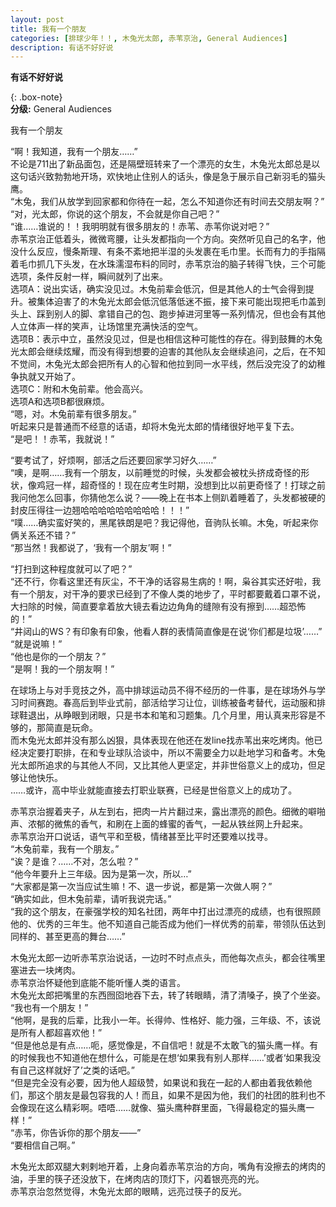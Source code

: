 ```yaml
---
layout: post
title: 我有一个朋友
categories: [排球少年！！, 木兔光太郎, 赤苇京治, General Audiences]
description: 有话不好好说
---
```



**有话不好好说**


{: .box-note}  
**分级:** General Audiences  

我有一个朋友    

“啊！我知道，我有一个朋友……”  
不论是711出了新品面包，还是隔壁班转来了一个漂亮的女生，木兔光太郎总是以这句话兴致勃勃地开场，欢快地止住别人的话头，像是急于展示自己新羽毛的猫头鹰。  
“木兔，我们从放学到回家都和你待在一起，怎么不知道你还有时间去交朋友啊？”  
“对，光太郎，你说的这个朋友，不会就是你自己吧？”  
“谁……谁说的！！我明明就有很多朋友的！赤苇、赤苇你说对吧？”  
赤苇京治正低着头，微微弯腰，让头发都指向一个方向。突然听见自己的名字，他没什么反应，慢条斯理、有条不紊地把半湿的头发裹在毛巾里。长而有力的手指隔着毛巾抓几下头发，在水珠濡湿布料的同时，赤苇京治的脑子转得飞快，三个可能选项，条件反射一样，瞬间就列了出来。  
选项A：说出实话，确实没见过。木兔前辈会低沉，但是其他人的士气会得到提升。被集体迫害了的木兔光太郎会低沉低落低迷不振，接下来可能出现把毛巾盖到头上、踩到别人的脚、拿错自己的包、跑步掉进河里等一系列情况，但也会有其他人立体声一样的笑声，让场馆里充满快活的空气。  
选项B：表示中立，虽然没见过，但是也相信这种可能性的存在。得到鼓舞的木兔光太郎会继续炫耀，而没有得到想要的迫害的其他队友会继续追问，之后，在不知不觉间，木兔光太郎会把所有人的心智和他拉到同一水平线，然后没完没了的幼稚争执就又开始了。  
选项C：附和木兔前辈。他会高兴。  
选项A和选项B都很麻烦。  
“嗯，对。木兔前辈有很多朋友。”  
听起来只是普通而不经意的话语，却将木兔光太郎的情绪很好地平复下去。  
“是吧！！赤苇，我就说！”    

“要考试了，好烦啊，部活之后还要回家学习好久……”  
“噢，是啊……我有一个朋友，以前睡觉的时候，头发都会被枕头挤成奇怪的形状，像鸡冠一样，超奇怪的！现在应考生时期，没想到比以前更奇怪了！打球之前我问他怎么回事，你猜他怎么说？——晚上在书本上侧趴着睡着了，头发都被硬的封皮压得往一边翘哈哈哈哈哈哈哈哈哈！！！”  
“噗……确实蛮好笑的，黑尾铁朗是吧？我记得他，音驹队长嘛。木兔，听起来你俩关系还不错？”  
“那当然！我都说了，‘我有一个朋友’啊！”    

“打扫到这种程度就可以了吧？”  
“还不行，你看这里还有灰尘，不干净的话容易生病的！啊，枭谷其实还好啦，我有一个朋友，对干净的要求已经到了不像人类的地步了，平时都要戴着口罩不说，大扫除的时候，简直要拿着放大镜去看边边角角的缝隙有没有擦到……超恐怖的！”  
“井闼山的WS？有印象有印象，他看人群的表情简直像是在说‘你们都是垃圾’……”  
“就是说嘛！”  
“他也是你的一个朋友？”  
“是啊！我的一个朋友啊！”    


在球场上与对手竞技之外，高中排球运动员不得不经历的一件事，是在球场外与学习时间赛跑。春高后到毕业式前，部活给学习让位，训练被备考替代，运动服和排球鞋退出，从睁眼到闭眼，只是书本和笔和习题集。几个月里，用认真来形容是不够的，那简直是玩命。  
而木兔光太郎并没有那么凶狠，具体表现在他还在发line找赤苇出来吃烤肉。他已经决定要打职排，在和专业球队洽谈中，所以不需要全力以赴地学习和备考。木兔光太郎所追求的与其他人不同，又比其他人更坚定，并非世俗意义上的成功，但足够让他快乐。  
……或许，高中毕业就能直接去打职业联赛，已经是世俗意义上的成功了。    

赤苇京治握着夹子，从左到右，把肉一片片翻过来，露出漂亮的颜色。细微的噼啪声、浓郁的微焦的香气，和刷在上面的蜂蜜的香气，一起从铁丝网上升起来。  
赤苇京治开口说话，语气平和至极，情绪甚至比平时还要难以找寻。  
“木兔前辈，我有一个朋友。”  
“诶？是谁？……不对，怎么啦？”  
“他今年要升上三年级。因为是第一次，所以…”  
“大家都是第一次当应试生嘛！不、退一步说，都是第一次做人啊？”  
“确实如此，但木兔前辈，请听我说完话。”  
“我的这个朋友，在豪强学校的知名社团，两年中打出过漂亮的成绩，也有很照顾他的、优秀的三年生。他不知道自己能否成为他们一样优秀的前辈，带领队伍达到同样的、甚至更高的舞台……”    

木兔光太郎一边听赤苇京治说话，一边时不时点点头，而他每次点头，都会往嘴里塞进去一块烤肉。  
赤苇京治怀疑他到底能不能听懂人类的语言。  
木兔光太郎把嘴里的东西囫囵地吞下去，转了转眼睛，清了清嗓子，换了个坐姿。  
“我也有一个朋友！”  
“他啊，是我的后辈，比我小一年。长得帅、性格好、能力强，三年级、不，该说是所有人都超喜欢他！”  
“但是他总是有点……呃，感觉像是，不自信吧！就是不太敢飞的猫头鹰一样。有的时候我也不知道他在想什么，可能是在想‘如果我有别人那样……’或者‘如果我没有自己这样就好了’之类的话吧。”  
“但是完全没有必要，因为他人超级赞，如果说和我在一起的人都由着我依赖他们，那这个朋友是最包容我的人！而且，如果不是因为他，我们的社团的胜利也不会像现在这么精彩啊。唔唔……就像、猫头鹰种群里面，飞得最稳定的猫头鹰一样！”  
“赤苇，你告诉你的那个朋友——”  
“要相信自己啊。”    

木兔光太郎双腿大剌剌地开着，上身向着赤苇京治的方向，嘴角有没擦去的烤肉的油，手里的筷子还没放下，在烤肉店的顶灯下，闪着银亮亮的光。  
赤苇京治忽然觉得，木兔光太郎的眼睛，远亮过筷子的反光。  

